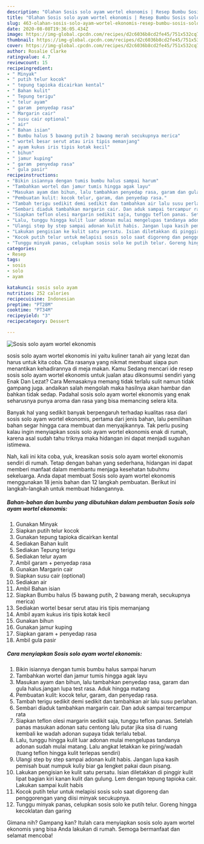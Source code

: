 ```yaml
---
description: "Olahan Sosis solo ayam wortel ekonomis | Resep Bumbu Sosis solo ayam wortel ekonomis Yang Sempurna"
title: "Olahan Sosis solo ayam wortel ekonomis | Resep Bumbu Sosis solo ayam wortel ekonomis Yang Sempurna"
slug: 463-olahan-sosis-solo-ayam-wortel-ekonomis-resep-bumbu-sosis-solo-ayam-wortel-ekonomis-yang-sempurna
date: 2020-08-08T19:36:05.434Z
image: https://img-global.cpcdn.com/recipes/d2c6036b8cd2fe45/751x532cq70/sosis-solo-ayam-wortel-ekonomis-foto-resep-utama.jpg
thumbnail: https://img-global.cpcdn.com/recipes/d2c6036b8cd2fe45/751x532cq70/sosis-solo-ayam-wortel-ekonomis-foto-resep-utama.jpg
cover: https://img-global.cpcdn.com/recipes/d2c6036b8cd2fe45/751x532cq70/sosis-solo-ayam-wortel-ekonomis-foto-resep-utama.jpg
author: Rosalie Clarke
ratingvalue: 4.7
reviewcount: 15
recipeingredient:
- " Minyak"
- " putih telur kocok"
- " tepung tapioka dicairkan kental"
- " Bahan kulit"
- " Tepung terigu"
- " telur ayam"
- " garam  penyedap rasa"
- " Margarin cair"
- " susu cair optional"
- " air"
- " Bahan isian"
- " Bumbu halus 5 bawang putih 2 bawang merah secukupnya merica"
- " wortel besar serut atau iris tipis memanjang"
- " ayam kukus iris tipis kotak kecil"
- " bihun"
- " jamur kuping"
- " garam  penyedap rasa"
- " gula pasir"
recipeinstructions:
- "Bikin isiannya dengan tumis bumbu halus sampai harum"
- "Tambahkan wortel dan jamur tumis hingga agak layu"
- "Masukan ayam dan bihun, lalu tambahkan penyedap rasa, garam dan gula halus.jangan lupa test rasa. Aduk hingga matang"
- "Pembuatan kulit: kocok telur, garam, dan penyedap rasa."
- "Tambah terigu sedikit demi sedikit dan tambahkan air lalu susu perlahan."
- "Sembari diaduk tambahkan margarin cair. Dan aduk sampai tercampur rata"
- "Siapkan teflon olesi margarin sedikit saja, tunggu teflon panas. Setelah panas masukan adonan satu centong lalu putar jika sisa di ruang kembali ke wadah adonan supaya tidak terlalu tebal."
- "Lalu, tunggu hingga kulit luar adonan mulai mengelupas tandanya adonan sudah mulai matang. Lalu angkat letakkan ke piring/wadah (tuang teflon hingga kulit terlepas sendiri)"
- "Ulangi step by step sampai adonan kulit habis. Jangan lupa kasih pemisah buat numpuk kuliy biar ga lengket pakai daun pisang."
- "Lakukan pengisian ke kulit satu persatu. Isian diletakkan di pinggir kulit lipat bagian kiri kanan kulit dan gulung. Lem dengan tepung tapioka cair. Lakukan sampai kulit habis"
- "Kocok putih telur untuk melapisi sosis solo saat digoreng dan penggorengan yang diisi minyak secukupnya."
- "Tunggu minyak panas, celupkan sosis solo ke putih telur. Goreng hingga kecoklatan dan garing"
categories:
- Resep
tags:
- sosis
- solo
- ayam

katakunci: sosis solo ayam 
nutrition: 252 calories
recipecuisine: Indonesian
preptime: "PT28M"
cooktime: "PT34M"
recipeyield: "3"
recipecategory: Dessert

---
```



![Sosis solo ayam wortel ekonomis](https://img-global.cpcdn.com/recipes/d2c6036b8cd2fe45/751x532cq70/sosis-solo-ayam-wortel-ekonomis-foto-resep-utama.jpg)


sosis solo ayam wortel ekonomis ini yaitu kuliner tanah air yang lezat dan harus untuk kita coba. Cita rasanya yang nikmat membuat siapa pun menantikan kehadirannya di meja makan.
Kamu Sedang mencari ide resep sosis solo ayam wortel ekonomis untuk jualan atau dikonsumsi sendiri yang Enak Dan Lezat? Cara Memasaknya memang tidak terlalu sulit namun tidak gampang juga. andaikan salah mengolah maka hasilnya akan hambar dan bahkan tidak sedap. Padahal sosis solo ayam wortel ekonomis yang enak seharusnya punya aroma dan rasa yang bisa memancing selera kita.



Banyak hal yang sedikit banyak berpengaruh terhadap kualitas rasa dari sosis solo ayam wortel ekonomis, pertama dari jenis bahan, lalu pemilihan bahan segar hingga cara membuat dan menyajikannya. Tak perlu pusing kalau ingin menyiapkan sosis solo ayam wortel ekonomis enak di rumah, karena asal sudah tahu triknya maka hidangan ini dapat menjadi suguhan istimewa.


Nah, kali ini kita coba, yuk, kreasikan sosis solo ayam wortel ekonomis sendiri di rumah. Tetap dengan bahan yang sederhana, hidangan ini dapat memberi manfaat dalam membantu menjaga kesehatan tubuhmu sekeluarga. Anda dapat membuat Sosis solo ayam wortel ekonomis menggunakan 18 jenis bahan dan 12 langkah pembuatan. Berikut ini langkah-langkah untuk membuat hidangannya.

<!--inarticleads1-->

##### Bahan-bahan dan bumbu yang dibutuhkan dalam pembuatan Sosis solo ayam wortel ekonomis:

1. Gunakan  Minyak
1. Siapkan  putih telur kocok
1. Gunakan  tepung tapioka dicairkan kental
1. Sediakan  Bahan kulit
1. Sediakan  Tepung terigu
1. Sediakan  telur ayam
1. Ambil  garam + penyedap rasa
1. Gunakan  Margarin cair
1. Siapkan  susu cair (optional)
1. Sediakan  air
1. Ambil  Bahan isian
1. Siapkan  Bumbu halus (5 bawang putih, 2 bawang merah, secukupnya merica)
1. Sediakan  wortel besar serut atau iris tipis memanjang
1. Ambil  ayam kukus iris tipis kotak kecil
1. Gunakan  bihun
1. Gunakan  jamur kuping
1. Siapkan  garam + penyedap rasa
1. Ambil  gula pasir




<!--inarticleads2-->

##### Cara menyiapkan Sosis solo ayam wortel ekonomis:

1. Bikin isiannya dengan tumis bumbu halus sampai harum
1. Tambahkan wortel dan jamur tumis hingga agak layu
1. Masukan ayam dan bihun, lalu tambahkan penyedap rasa, garam dan gula halus.jangan lupa test rasa. Aduk hingga matang
1. Pembuatan kulit: kocok telur, garam, dan penyedap rasa.
1. Tambah terigu sedikit demi sedikit dan tambahkan air lalu susu perlahan.
1. Sembari diaduk tambahkan margarin cair. Dan aduk sampai tercampur rata
1. Siapkan teflon olesi margarin sedikit saja, tunggu teflon panas. Setelah panas masukan adonan satu centong lalu putar jika sisa di ruang kembali ke wadah adonan supaya tidak terlalu tebal.
1. Lalu, tunggu hingga kulit luar adonan mulai mengelupas tandanya adonan sudah mulai matang. Lalu angkat letakkan ke piring/wadah (tuang teflon hingga kulit terlepas sendiri)
1. Ulangi step by step sampai adonan kulit habis. Jangan lupa kasih pemisah buat numpuk kuliy biar ga lengket pakai daun pisang.
1. Lakukan pengisian ke kulit satu persatu. Isian diletakkan di pinggir kulit lipat bagian kiri kanan kulit dan gulung. Lem dengan tepung tapioka cair. Lakukan sampai kulit habis
1. Kocok putih telur untuk melapisi sosis solo saat digoreng dan penggorengan yang diisi minyak secukupnya.
1. Tunggu minyak panas, celupkan sosis solo ke putih telur. Goreng hingga kecoklatan dan garing




Gimana nih? Gampang kan? Itulah cara menyiapkan sosis solo ayam wortel ekonomis yang bisa Anda lakukan di rumah. Semoga bermanfaat dan selamat mencoba!
